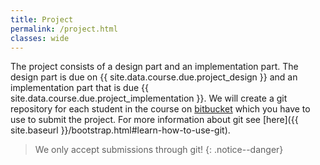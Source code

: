 ```yaml
---
title: Project
permalink: /project.html
classes: wide
---
```


The project consists of a design part and an implementation part. The design part is due on {{ site.data.course.due.project_design }} and an implementation part that is due {{ site.data.course.due.project_implementation }}.
We will create a git repository for each student  in the course on [bitbucket](http://www.bitbucket.org) which you have to use to submit the project. For more information about git see [here]({{ site.baseurl }}/bootstrap.html#learn-how-to-use-git).

> We only accept submissions through git!
{: .notice--danger}
